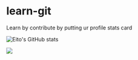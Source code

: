 # learn-git
Learn by contribute by putting ur profile stats card


![Eito's GitHub stats](https://github-readme-stats.vercel.app/api?username=eitozx&show_icons=true&bg_color=00000000)

![](https://github-profile-summary-cards.vercel.app/api/cards/stats?username=eitozx)
